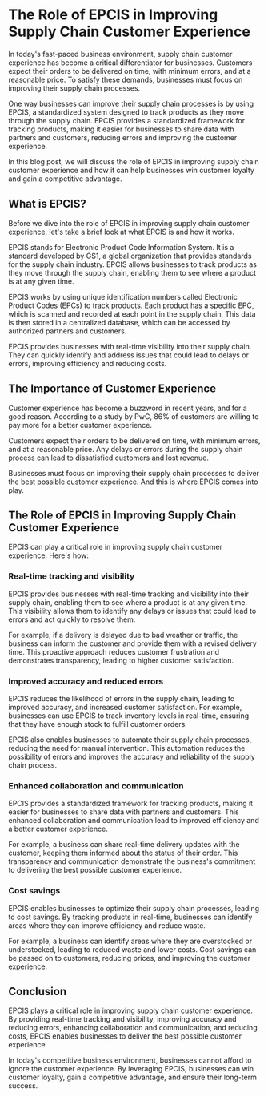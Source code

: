 # The Role of EPCIS in Improving Supply Chain Customer Experience

In today's fast-paced business environment, supply chain customer experience has become a critical differentiator for businesses. Customers expect their orders to be delivered on time, with minimum errors, and at a reasonable price. To satisfy these demands, businesses must focus on improving their supply chain processes.

One way businesses can improve their supply chain processes is by using EPCIS, a standardized system designed to track products as they move through the supply chain. EPCIS provides a standardized framework for tracking products, making it easier for businesses to share data with partners and customers, reducing errors and improving the customer experience.

In this blog post, we will discuss the role of EPCIS in improving supply chain customer experience and how it can help businesses win customer loyalty and gain a competitive advantage.

## What is EPCIS?

Before we dive into the role of EPCIS in improving supply chain customer experience, let's take a brief look at what EPCIS is and how it works.

EPCIS stands for Electronic Product Code Information System. It is a standard developed by GS1, a global organization that provides standards for the supply chain industry. EPCIS allows businesses to track products as they move through the supply chain, enabling them to see where a product is at any given time.

EPCIS works by using unique identification numbers called Electronic Product Codes (EPCs) to track products. Each product has a specific EPC, which is scanned and recorded at each point in the supply chain. This data is then stored in a centralized database, which can be accessed by authorized partners and customers.

EPCIS provides businesses with real-time visibility into their supply chain. They can quickly identify and address issues that could lead to delays or errors, improving efficiency and reducing costs.

## The Importance of Customer Experience

Customer experience has become a buzzword in recent years, and for a good reason. According to a study by PwC, 86% of customers are willing to pay more for a better customer experience.

Customers expect their orders to be delivered on time, with minimum errors, and at a reasonable price. Any delays or errors during the supply chain process can lead to dissatisfied customers and lost revenue.

Businesses must focus on improving their supply chain processes to deliver the best possible customer experience. And this is where EPCIS comes into play.

## The Role of EPCIS in Improving Supply Chain Customer Experience

EPCIS can play a critical role in improving supply chain customer experience. Here's how:

### Real-time tracking and visibility

EPCIS provides businesses with real-time tracking and visibility into their supply chain, enabling them to see where a product is at any given time. This visibility allows them to identify any delays or issues that could lead to errors and act quickly to resolve them.

For example, if a delivery is delayed due to bad weather or traffic, the business can inform the customer and provide them with a revised delivery time. This proactive approach reduces customer frustration and demonstrates transparency, leading to higher customer satisfaction.

### Improved accuracy and reduced errors

EPCIS reduces the likelihood of errors in the supply chain, leading to improved accuracy, and increased customer satisfaction. For example, businesses can use EPCIS to track inventory levels in real-time, ensuring that they have enough stock to fulfill customer orders.

EPCIS also enables businesses to automate their supply chain processes, reducing the need for manual intervention. This automation reduces the possibility of errors and improves the accuracy and reliability of the supply chain process.

### Enhanced collaboration and communication

EPCIS provides a standardized framework for tracking products, making it easier for businesses to share data with partners and customers. This enhanced collaboration and communication lead to improved efficiency and a better customer experience.

For example, a business can share real-time delivery updates with the customer, keeping them informed about the status of their order. This transparency and communication demonstrate the business's commitment to delivering the best possible customer experience.

### Cost savings

EPCIS enables businesses to optimize their supply chain processes, leading to cost savings. By tracking products in real-time, businesses can identify areas where they can improve efficiency and reduce waste.

For example, a business can identify areas where they are overstocked or understocked, leading to reduced waste and lower costs. Cost savings can be passed on to customers, reducing prices, and improving the customer experience.

## Conclusion

EPCIS plays a critical role in improving supply chain customer experience. By providing real-time tracking and visibility, improving accuracy and reducing errors, enhancing collaboration and communication, and reducing costs, EPCIS enables businesses to deliver the best possible customer experience.

In today's competitive business environment, businesses cannot afford to ignore the customer experience. By leveraging EPCIS, businesses can win customer loyalty, gain a competitive advantage, and ensure their long-term success.
